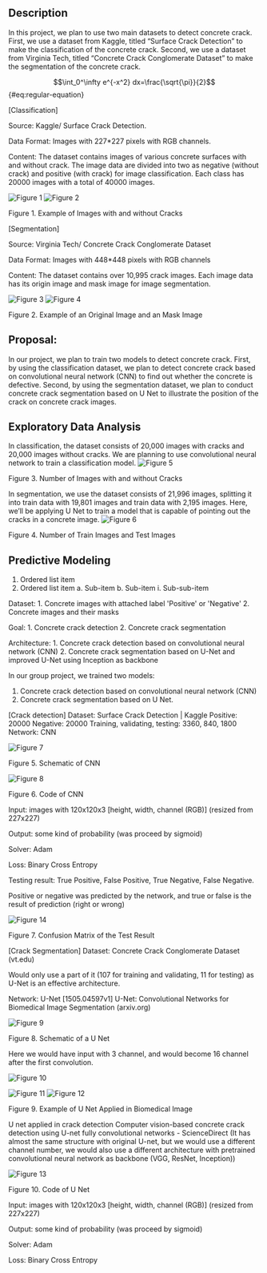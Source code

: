 ## Description

In this project, we plan to use two main datasets to detect concrete crack. First, we use a dataset from Kaggle, titled “Surface Crack Detection” to make the classification of the concrete crack. Second, we use a dataset from Virginia Tech, titled “Concrete Crack Conglomerate Dataset” to make the segmentation of the concrete crack.

$$\int_0^\infty e^{-x^2} dx=\frac{\sqrt{\pi}}{2}$$ {#eq:regular-equation}

[Classification]

Source: Kaggle/ Surface Crack Detection.

Data Format: Images with 227*227 pixels with RGB channels.

Content: The dataset contains images of various concrete surfaces with and without crack. The image data are divided into two as negative (without crack) and positive (with crack) for image classification. Each class has 20000 images with a total of 40000 images.

![Figure 1](../fig1_neg_1.png)
![Figure 2](../fig2_pos_1.png)

Figure 1. Example of Images with and without Cracks



[Segmentation]

Source: Virginia Tech/ Concrete Crack Conglomerate Dataset

Data Format: Images with 448*448 pixels with RGB channels

Content: The dataset contains over 10,995 crack images. Each image data has its origin image and mask image for image segmentation.

![Figure 3](../fig3_ori_1.png)
![Figure 4](../fig4_segged_1.png)

Figure 2. Example of an Original Image and an Mask Image


## Proposal:

In our project, we plan to train two models to detect concrete crack. First, by using the classification dataset, we plan to detect concrete crack based on convolutional neural network (CNN) to find out whether the concrete is defective. Second, by using the segmentation dataset, we plan to conduct concrete crack segmentation based on U Net to illustrate the position of the crack on concrete crack images.


## Exploratory Data Analysis

In classification, the dataset consists of 20,000 images with cracks and 20,000 images without cracks. We are planning to use convolutional neural network to train a classification model.
![Figure 5](../fig5_plot_cla.png)

Figure 3. Number of Images with and without Cracks

In segmentation, we use the dataset consists of 21,996 images, splitting it into train data with 19,801 images and train data with 2,195 images. Here, we’ll be applying U Net to train a model that is capable of pointing out the cracks in a concrete image.
![Figure 6](../fig6_plot_seg.png)

Figure 4. Number of Train Images and Test Images


## Predictive Modeling

1. Ordered list item
2. Ordered list item
    a. Sub-item
    b. Sub-item
        i. Sub-sub-item

Dataset:
    1.  Concrete images with attached label 'Positive' or 'Negative'
    2.	Concrete images and their masks
    
Goal:
    1.	Concrete crack detection
    2.	Concrete crack segmentation

Architecture:
    1.	Concrete crack detection based on convolutional neural network (CNN)
    2.	Concrete crack segmentation based on U-Net and improved U-Net using Inception as backbone


In our group project, we trained two models: 
1.	Concrete crack detection based on convolutional neural network (CNN)
2.	Concrete crack segmentation based on U Net.


[Crack detection]
Dataset: Surface Crack Detection | Kaggle Positive: 20000 Negative: 20000
Training, validating, testing: 3360, 840, 1800
Network: CNN

![Figure 7](../fig7_sch_cla.png)

Figure 5. Schematic of CNN

![Figure 8](../fig8_code_cla.png)

Figure 6. Code of CNN

Input: images with 120x120x3 [height, width, channel (RGB)] (resized from 227x227)

Output: some kind of probability (was proceed by sigmoid)

Solver: Adam

Loss: Binary Cross Entropy

Testing result: True Positive, False Positive, True Negative, False Negative.

Positive or negative was predicted by the network, and true or false is the result of prediction (right or wrong)

![Figure 14](../fig14_confusion_matrix.png)

Figure 7. Confusion Matrix of the Test Result


[Crack Segmentation]
Dataset: Concrete Crack Conglomerate Dataset (vt.edu)

Would only use a part of it (107 for training and validating, 11 for testing) as U-Net is an effective architecture.

Network: U-Net [1505.04597v1] U-Net: Convolutional Networks for Biomedical Image Segmentation (arxiv.org)

![Figure 9](../fig9_sch_seg.png)

Figure 8. Schematic of a U Net

Here we would have input with 3 channel, and would become 16 channel after the first convolution.

![Figure 10](../fig10_biowulf.png)

![Figure 11](../fig11_result1.png) ![Figure 12](https://raw.githubusercontent.com/uiceds/cee-492-term-project-fall-2022-cmyy/main/fig12_result2.png)

Figure 9. Example of U Net Applied in Biomedical Image

U net applied in crack detection Computer vision-based concrete crack detection using U-net fully convolutional networks - ScienceDirect (It has almost the same structure with original U-net, but we would use a different channel number, we would also use a different architecture with pretrained convolutional neural network as backbone (VGG, ResNet, Inception))

![Figure 13](../fig13_code_seg.png)

Figure 10. Code of U Net

Input: images with 120x120x3 [height, width, channel (RGB)] (resized from 227x227)

Output: some kind of probability (was proceed by sigmoid)

Solver: Adam

Loss: Binary Cross Entropy
